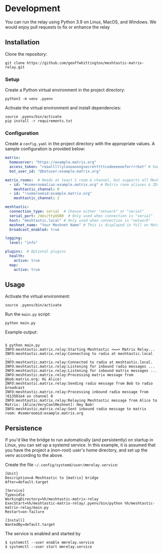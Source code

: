 # Development

You can run the relay using Python 3.9 on Linux, MacOS, and Windows. We would enjoy pull requests to fix or enhance the relay

## Installation

Clone the repository:

```
git clone https://github.com/geoffwhittington/meshtastic-matrix-relay.git
```

### Setup

Create a Python virtual environment in the project directory:

```
python3 -m venv .pyenv
```

Activate the virtual environment and install dependencies:

```
source .pyenv/bin/activate
pip install -r requirements.txt
```


### Configuration

Create a `config.yaml` in the project directory with the appropriate values. A sample configuration is provided below:

```yaml
matrix:
  homeserver: "https://example.matrix.org"
  access_token: "reaalllllyloooooongsecretttttcodeeeeeeforrrrbot" # See: https://t2bot.io/docs/access_tokens/
  bot_user_id: "@botuser:example.matrix.org"

matrix_rooms:  # Needs at least 1 room & channel, but supports all Meshtastic channels
  - id: "#someroomalias:example.matrix.org" # Matrix room aliases & IDs supported
    meshtastic_channel: 0
  - id: "!someroomid:example.matrix.org"
    meshtastic_channel: 2

meshtastic:
  connection_type: serial  # Choose either "network" or "serial"
  serial_port: /dev/ttyUSB0  # Only used when connection is "serial"
  host: "meshtastic.local" # Only used when connection is "network"
  meshnet_name: "Your Meshnet Name" # This is displayed in full on Matrix, but is truncated when sent to a Meshnet
  broadcast_enabled: true

logging:
  level: "info"

plugins:  # Optional plugins
  health:
    active: true
  map:
    active: true
```

## Usage
Activate the virtual environment:
```
source .pyenv/bin/activate
```
Run the `main.py` script:
```
python main.py
```
Example output:
```

$ python main.py
INFO:meshtastic.matrix.relay:Starting Meshtastic <==> Matrix Relay...
INFO:meshtastic.matrix.relay:Connecting to radio at meshtastic.local ...
INFO:meshtastic.matrix.relay:Connected to radio at meshtastic.local.
INFO:meshtastic.matrix.relay:Listening for inbound radio messages ...
INFO:meshtastic.matrix.relay:Listening for inbound matrix messages ...
INFO:meshtastic.matrix.relay:Processing matrix message from @bob:matrix.org: Hi Alice!
INFO:meshtastic.matrix.relay:Sending radio message from Bob to radio broadcast
INFO:meshtastic.matrix.relay:Processing inbound radio message from !613501e4 on channel 0
INFO:meshtastic.matrix.relay:Relaying Meshtastic message from Alice to Matrix: [Alice/VeryCoolMeshnet]: Hey Bob!
INFO:meshtastic.matrix.relay:Sent inbound radio message to matrix room: #someroomid:example.matrix.org
```

## Persistence
If you'd like the bridge to run automatically (and persistently) on startup in Linux, you can set up a systemd service.
In this example, it is assumed that you have the project a (non-root) user's home directory, and set up the venv according to the above.

Create the file ```~/.config/systemd/user/mmrelay.service```:
```
[Unit]
Description=A Meshtastic to [matrix] bridge
After=default.target

[Service]
Type=idle
WorkingDirectory=%h/meshtastic-matrix-relay
ExecStart=%h/meshtastic-matrix-relay/.pyenv/bin/python %h/meshtastic-matrix-relay/main.py
Restart=on-failure

[Install]
WantedBy=default.target
```
The service is enabled and started by
```
$ systemctl --user enable mmrelay.service
$ systemctl --user start mmrelay.service
```
